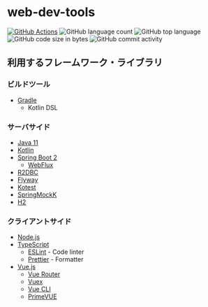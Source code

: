 # web-dev-tools

[![GitHub Actions](https://github.com/seijikohara/web-dev-tools/workflows/CI/badge.svg)](https://github.com/seijikohara/web-dev-tools/actions)
![GitHub language count](https://img.shields.io/github/languages/count/seijikohara/web-dev-tools)
![GitHub top language](https://img.shields.io/github/languages/top/seijikohara/web-dev-tools)
![GitHub code size in bytes](https://img.shields.io/github/languages/code-size/seijikohara/web-dev-tools)
![GitHub commit activity](https://img.shields.io/github/commit-activity/y/seijikohara/web-dev-tools)

## 利用するフレームワーク・ライブラリ

### ビルドツール

- [Gradle](https://docs.gradle.org/current/userguide/userguide.html)
  - Kotlin DSL

### サーバサイド

- [Java 11](https://openjdk.java.net/projects/jdk/11/)
- [Kotlin](https://kotlinlang.org/)
- [Spring Boot 2](https://spring.io/projects/spring-boot)
  - [WebFlux](https://docs.spring.io/spring-framework/docs/current/reference/html/web-reactive.html#webflux)
- [R2DBC](https://r2dbc.io/)
- [Flyway](https://flywaydb.org/)
- [Kotest](https://kotest.io/)
- [SpringMockK](https://github.com/Ninja-Squad/springmockk)
- [H2](https://www.h2database.com/html/main.html)

### クライアントサイド

- [Node.js](https://nodejs.org/)
- [TypeScript](https://www.typescriptlang.org/)
  - [ESLint](https://eslint.org/) - Code linter
  - [Prettier](https://prettier.io/) - Formatter
- [Vue.js](https://v3.vuejs.org/)
  - [Vue Router](https://next.router.vuejs.org/)
  - [Vuex](https://vuex.vuejs.org/guide/)
  - [Vue CLI](https://cli.vuejs.org/)
  - [PrimeVUE](https://www.primefaces.org/primevue/)
